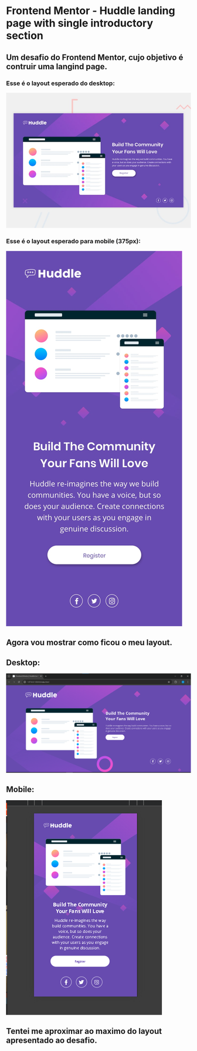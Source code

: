 # Frontend Mentor - Huddle landing page with single introductory section

## Um desafio do Frontend Mentor, cujo objetivo é contruir uma langind page.

###  Esse é o layout esperado do desktop:
![](./src/design/desktop-preview.jpg)

### Esse é o layout esperado para mobile (375px):
![](./src/design/mobile-design.jpg)

## Agora vou mostrar como ficou o meu layout.

## Desktop:
![](./src/design/image.png)

## Mobile: 
![](./src/design/image2.jpg)

## Tentei me aproximar ao maximo do layout apresentado ao desafio.
